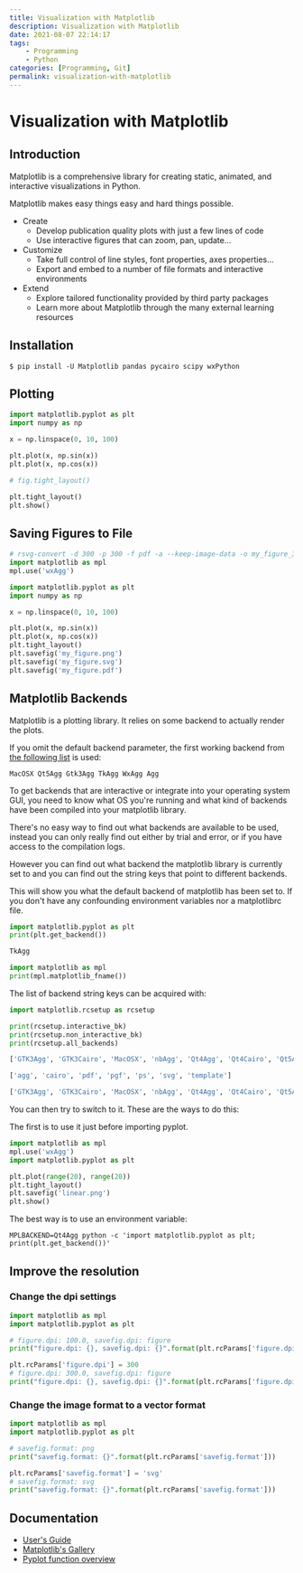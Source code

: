 ```yaml
---
title: Visualization with Matplotlib
description: Visualization with Matplotlib
date: 2021-08-07 22:14:17
tags:
    - Programming
    - Python
categories: [Programming, Git]
permalink: visualization-with-matplotlib
---
```


# Visualization with Matplotlib

## Introduction

Matplotlib is a comprehensive library for creating static, animated, and interactive visualizations in Python.

Matplotlib makes easy things easy and hard things possible.

+ Create
    - Develop publication quality plots with just a few lines of code
    - Use interactive figures that can zoom, pan, update...
+ Customize
    - Take full control of line styles, font properties, axes properties...
    - Export and embed to a number of file formats and interactive environments
+ Extend
    - Explore tailored functionality provided by third party packages
    - Learn more about Matplotlib through the many external learning resources

## Installation

```shell
$ pip install -U Matplotlib pandas pycairo scipy wxPython
```

## Plotting

```python
import matplotlib.pyplot as plt
import numpy as np

x = np.linspace(0, 10, 100)

plt.plot(x, np.sin(x))
plt.plot(x, np.cos(x))

# fig.tight_layout()

plt.tight_layout()
plt.show()
```

## Saving Figures to File

```python
# rsvg-convert -d 300 -p 300 -f pdf -a --keep-image-data -o my_figure_3.pdf my_figure.svg
import matplotlib as mpl
mpl.use('wxAgg')

import matplotlib.pyplot as plt
import numpy as np

x = np.linspace(0, 10, 100)

plt.plot(x, np.sin(x))
plt.plot(x, np.cos(x))
plt.tight_layout()
plt.savefig('my_figure.png')
plt.savefig('my_figure.svg')
plt.savefig('my_figure.pdf')
```

## Matplotlib Backends

Matplotlib is a plotting library. It relies on some backend to actually render the plots.

If you omit the default backend parameter, the first working backend from [the following list](https://matplotlib.org/stable/tutorials/introductory/customizing.html#a-sample-matplotlibrc-file) is used:

```shell
MacOSX Qt5Agg Gtk3Agg TkAgg WxAgg Agg
```

To get backends that are interactive or integrate into your operating system GUI, you need to know what OS you're running and what kind of backends have been compiled into your matplotlib library.

There's no easy way to find out what backends are available to be used, instead you can only really find out either by trial and error, or if you have access to the compilation logs.

However you can find out what backend the matplotlib library is currently set to and you can find out the string keys that point to different backends.

This will show you what the default backend of matplotlib has been set to. If you don't have any confounding environment variables nor a matplotlibrc file.

```python
import matplotlib.pyplot as plt
print(plt.get_backend())

TkAgg

import matplotlib as mpl
print(mpl.matplotlib_fname())
```

The list of backend string keys can be acquired with:

```python
import matplotlib.rcsetup as rcsetup

print(rcsetup.interactive_bk)
print(rcsetup.non_interactive_bk)
print(rcsetup.all_backends)

['GTK3Agg', 'GTK3Cairo', 'MacOSX', 'nbAgg', 'Qt4Agg', 'Qt4Cairo', 'Qt5Agg', 'Qt5Cairo', 'TkAgg', 'TkCairo', 'WebAgg', 'WX', 'WXAgg', 'WXCairo']

['agg', 'cairo', 'pdf', 'pgf', 'ps', 'svg', 'template']

['GTK3Agg', 'GTK3Cairo', 'MacOSX', 'nbAgg', 'Qt4Agg', 'Qt4Cairo', 'Qt5Agg', 'Qt5Cairo', 'TkAgg', 'TkCairo', 'WebAgg', 'WX', 'WXAgg', 'WXCairo', 'agg', 'cairo', 'pdf', 'pgf', 'ps', 'svg', 'template']
```

You can then try to switch to it. These are the ways to do this:

The first is to use it just before importing pyplot.

```python
import matplotlib as mpl
mpl.use('wxAgg')
import matplotlib.pyplot as plt

plt.plot(range(20), range(20))
plt.tight_layout()
plt.savefig('linear.png')
plt.show()
```

The best way is to use an environment variable:

```shell
MPLBACKEND=Qt4Agg python -c 'import matplotlib.pyplot as plt; print(plt.get_backend())'
```

## Improve the resolution

### Change the dpi settings

```python
import matplotlib as mpl
import matplotlib.pyplot as plt

# figure.dpi: 100.0, savefig.dpi: figure
print("figure.dpi: {}, savefig.dpi: {}".format(plt.rcParams['figure.dpi'], plt.rcParams['savefig.dpi']))

plt.rcParams['figure.dpi'] = 300
# figure.dpi: 300.0, savefig.dpi: figure
print("figure.dpi: {}, savefig.dpi: {}".format(plt.rcParams['figure.dpi'], plt.rcParams['savefig.dpi']))
```

### Change the image format to a vector format

```python
import matplotlib as mpl
import matplotlib.pyplot as plt

# savefig.format: png
print("savefig.format: {}".format(plt.rcParams['savefig.format']))

plt.rcParams['savefig.format'] = 'svg'
# savefig.format: svg
print("savefig.format: {}".format(plt.rcParams['savefig.format']))
```

## Documentation

+ [User's Guide](https://matplotlib.org/stable/users/index.html)
+ [Matplotlib's Gallery](https://matplotlib.org/stable/gallery/index.html)
+ [Pyplot function overview](https://matplotlib.org/stable/api/pyplot_summary.html)

